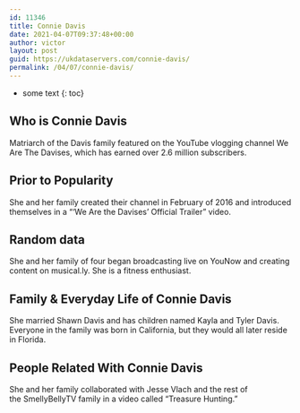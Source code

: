 ```yaml
---
id: 11346
title: Connie Davis
date: 2021-04-07T09:37:48+00:00
author: victor
layout: post
guid: https://ukdataservers.com/connie-davis/
permalink: /04/07/connie-davis/
---
```


* some text
{: toc}


## Who is Connie Davis



Matriarch of the Davis family featured on the YouTube vlogging channel We Are The Davises, which has earned over 2.6 million subscribers. 

                
                
                
## Prior to Popularity



She and her family created their channel in February of 2016 and introduced themselves in a &#8220;&#8216;We Are the Davises&#8217; Official Trailer&#8221; video. 

                
                
                
## Random data



She and her family of four began broadcasting live on YouNow and creating content on musical.ly. She is a fitness enthusiast. 

                
                
                
## Family & Everyday Life of Connie Davis



She married Shawn Davis and has children named Kayla and Tyler Davis. Everyone in the family was born in California, but they would all later reside in Florida. 

                
                
                
## People Related With Connie Davis



She and her family collaborated with Jesse Vlach and the rest of the SmellyBellyTV family in a video called &#8220;Treasure Hunting.&#8221; 

                
              
            
          
          
          